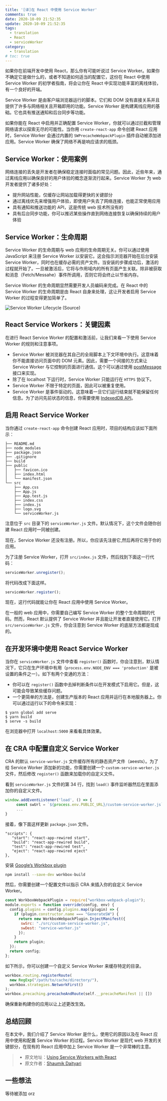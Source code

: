 ```yaml
---
title: '[译]在 React 中使用 Service Worker'
comments: true
date: 2020-10-09 21:52:35
update: 2020-10-09 21:52:35
tags:
  - translation
  - React
  - serviceWorker
category:
  - translation
# toc: true
---
```

如果你在前端开发中使用 React，那么你有可能听说过 Service Worker。如果你不确定它是做什么的，或者不知道如何适当的配置它，这份在 React 中使用 Service Worker 的初学者指南，将会让你在 React 中实现功能丰富的离线体验，有一个良好的开端。

Service Worker 是由客户端浏览器运行的脚本。它们和 DOM 没有直接关系并且提供了许多与网络相关且开箱即用的功能。Service Worker 是构建离线应用的基础。它也具有推送通知和后台同步等功能。

如果你能在 React 中启用并正确配置 Service Worker，你就可以通过拦截和管理网络请求以探索无尽的可能性。当你用 `create-react-app` 命令创建 React 应用时，Service Worker 会通过内置的 `SWPrecacheWebpackPlugin` 插件自动被添加进应用。Service Worker 确保了网络不再是响应请求的瓶颈。

## Service Worker：使用案例

网络连接的丢失是开发者在确保稳定连接时面临的常见问题。因此，近些年来，通过离线应用以确保良好的用户体验的概念逐渐流行起来。Service Worker 为 web 开发者提供了诸多好处：

* 提升网站性能，仅缓存让网站加载得更快的关键部分
* 通过离线优先来增强用户体验，即使用户失去了网络连接，也能正常使用应用
* 具有通知和推送功能的 API，这是传统 web 技术所没有的
* 具有后台同步功能，你可以推迟某些操作直到网络连接恢复以确保持续的用户体验

## Service Worker：生命周期

Service Worker 的生命周期与 web 应用的生命周期无关。你可以通过使用 JavaScript 来注册 Service Worker 以安装它。这会指示浏览器开始在后台安装 Service Worker，同时也在缓存必需的资产文件。当安装的步骤成功后，激活的过程就开始了。一旦被激活后，它将与作用域内的所有页面产生关联。除非被获取和消息（Fetch/Messahe）事件所调用，否则它将会终止以节省内存。

Service Worker 的生命周期显然需要开发人员编码来完成。在 React 中的 Service Worker 的生命周期是由 React 自身来处理，这让开发者启用 Service Worker 的过程变得更加简单了。

![Service Worker Lifecycle ([Source](https://developers.google.com/web/fundamentals/primers/service-workers))](https://cdn-images-1.medium.com/max/2000/1*HUnu3nbBSq2lDoOSllBkiA.png)

## React Service Workers：关键因素

在进行 React Service Worker 的配置和激活前，让我们来看一下使用 Service Worker 的规则和注意事项。

* Service Worker 被浏览器在其自己的全局脚本上下文环境中执行。这意味着你不能直接访问页面中的 DOM 元素。因此，需要一个间接的方式来让 Service Worker 与它控制的页面进行通信。这个可以通过使用 [postMessage](https://developer.mozilla.org/en-US/docs/Web/API/Client/postMessage) 接口来实现。
* 除了在 localhost 下运行时，Service Worker 只能运行在 `HTTPS` 协议下。
* Service Worker 不限于特定的页面，因此可以被重复使用。
* Service Worker 是事件驱动的。这意味着一旦它们运行结束就不能保留任何信息。为了访问先前状态的信息，你需要使用 [IndexedDB API](https://developer.mozilla.org/en-US/docs/Web/API/IndexedDB_API)。

## 启用 React Service Worker

当你通过 `create-react-app` 命令创建 React 应用时，项目的结构应该如下面所示：

```
├── README.md
├── node_modules
├── package.json
├── .gitignore
├── build
├── public
│   ├── favicon.ico
│   ├── index.html
│   └── manifest.json
└── src
    ├── App.css
    ├── App.js
    ├── App.test.js
    ├── index.css
    ├── index.js
    ├── logo.svg
    └── serviceWorker.js
```

注意位于 `src` 目录下的 `serviceWorker.js` 文件。默认情况下，这个文件会随你创建 React 应用时一同被创建。

现在，Service Worker 还没有注册。所以，你应该先注册它,然后再将它用于你的应用。

为了注册 Service Worker，打开 `src/index.js` 文件，然后找到下面这一行代码：

```js
serviceWorker.unregister();
```

将代码改成下面这样。

```js
serviceWorker.register();
```

现在，这行代码就能让你在 React 应用中使用 Service Worker。

在一般的 web 应用中，你需要自己编写 Service Worker 的整个生命周期的代码。然而，React 默认提供了 Service Worker 并且能让开发者直接使用它。打开 `src/serviceWorker.js` 文件，你会注意到 Service Worker 的底层方法都是现成的。

## 在开发环境中使用 React Service Worker

当你在 `serviceWorker.js` 文件中查看 `register()` 函数时，你会注意到，默认情况下，它只在生产环境中有用（`process.env.NODE_ENV === 'production'` 是被设置的条件之一）。如下有两个变通的方法：

* 你可以在 `register()` 函数中去掉判断条件以在开发模式下启用它。但是，这可能会导致某些缓存问题。
* 一个更简单的方法是，创建生产版本的 React 应用并运行在本地服务器上。你可以通过运行以下的命令来实现：

```
$ yarn global add serve
$ yarn build
$ serve -s build
```

在浏览器中打开 `localhost:5000` 来看看具体效果。

## 在 CRA 中配置自定义 Service Worker

CRA 的默认 `service-worker.js` 文件缓存所有的静态资产文件（aeests）。为了给 Service Worker 添加新的功能，你需要创建一个 `custom-service-worker.js` 文件，然后修改 `register()` 函数来加载你的自定义文件。

看到 `serviceWorker.js` 文件的第 34 行，找到 `load()` 事件监听器然后在里面添加你的自定义文件。

```js
window.addEventListener('load', () => {
     const swUrl = `${process.env.PUBLIC_URL}/custom-service-worker.js`;
     ...
}
```

接着，像下面这样更新 `package.json` 文件。

```
"scripts": {
   "start": "react-app-rewired start",
   "build": "react-app-rewired build",
   "test": "react-app-rewired test",
   "eject": "react-app-rewired eject"
},
```

安装 [Google’s Workbox plugin](https://developers.google.com/web/tools/workbox/guides/codelabs/webpack)

```bash
npm install --save-dev workbox-build
```

然后，你需要创建一个配置文件以指示 CRA 来插入你的自定义 Service Worker。

```js
const WorkboxWebpackPlugin = require("workbox-webpack-plugin");
module.exports = function override(config, env) {
  config.plugins = config.plugins.map((plugin) => {
    if (plugin.constructor.name === "GenerateSW") {
      return new WorkboxWebpackPlugin.InjectManifest({
       swSrc: "./src/custom-service-worker.js",
       swDest: "service-worker.js"
      });
    }
    return plugin;
  });
  return config;
};
```

如下所示，你可以创建一个自定义 Service Worker 来缓存特定的目录。

```js
workbox.routing.registerRoute(
  new RegExp("/path/to/cache/directory/"),
  workbox.strategies.NetworkFirst()
);
workbox.precaching.precacheAndRoute(self.__precacheManifest || [])
```

确保重新构建你的应用以让上述更改生效。

## 总结回顾

在本文中，我们介绍了 Service Worker 是什么，使用它的原因以及在 React 应用中使用和配置 Service Worker 的过程。Service Worker 是现代 web 开发的关键部分，在现有的 React 应用中加上 Service Worker 是一个非常棒的主意。

> * 原文地址：[Using Service Workers with React](https://blog.bitsrc.io/using-service-workers-with-react-27a4c5e2d1a9)
> * 原文作者：[Shaumik Daityari](https://medium.com/@ds_mik)
## 一些想法
等待被添加 orz